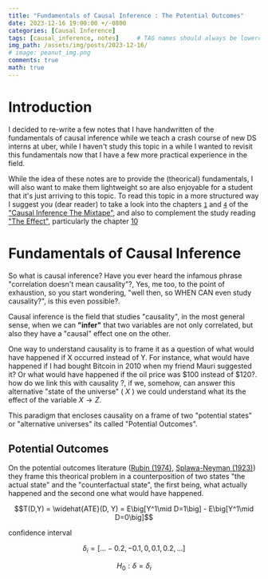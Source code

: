 ```yaml
---
title: "Fundamentals of Causal Inference : The Potential Outcomes" 
date: 2023-12-16 19:00:00 +/-0800
categories: [Causal Inference]
tags: [causal_inference, notes]     # TAG names should always be lowercase
img_path: /assets/img/posts/2023-12-16/
# image: peanut_img.png
comments: true
math: true
---
```


# Introduction 

I decided to re-write a few notes that I have handwritten of the fundamentals of causal inference while we teach a crash course of new DS interns at uber, while I haven't study this topic in a while I wanted to revisit this fundamentals now that I have a few more practical experience in the field. 

While the idea of these notes are to provide the (theorical) fundamentals, I will also want to make them lightweight so are also enjoyable for a student that it's just arriving to this topic. To read this topic in a more structured way I suggest you (dear reader) to take a look into the chapters [`1`][1] and [`4`][2] of the ["Causal Inference The Mixtape"][3], and also to complement the study reading ["The Effect"][4], particularly the chapter [10][5]

# Fundamentals of Causal Inference

So what is causal inference? Have you ever heard the infamous phrase "correlation doesn't mean causality"?, Yes, me too, to the point of exhaustion, so you start wondering, "well then, so WHEN CAN even study causality?", is this even possible?. 

Causal inference is the field that studies "causality", in the most general sense, when we can **"infer"** that two variables are not only correlated, but also they have a "causal" effect one on the other. 

One way to understand causality is to frame it as a question of what would have happened if X occurred instead of Y. For instance, what would have happened if I had bought Bitcoin in 2010 when my friend Mauri suggested it? Or what would have happened if the oil price was $100 instead of $120?. how do we link this with causality ?, if we, somehow, can answer this alternative "state of the universe" ( $X$ ) we could understand what its the effect of the variable $X \to Z$. 

This paradigm that encloses causality on a frame of two "potential states" or "alternative universes" its called "Potential Outcomes". 

## Potential Outcomes 

On the potential outcomes literature ([Rubin (1974)][6], [Splawa-Neyman (1923)][7]) they frame this theorical problem in a counterposition of two states "the actual state" and the "counterfactual state", the first being, what actually happened and the second one what would have happened. 




$$T(D,Y) =  \widehat{ATE}(D, Y) = E\big[Y^1\mid D=1\big] - E\big[Y^1\mid D=0\big]$$


confidence interval 

$$\delta_i = [...-0.2,-0.1, 0, 0.1 , 0.2, ...]$$

$$H_0: \delta = \delta_i $$



[1]:<https://mixtape.scunning.com/01-introduction>
[2]:<https://mixtape.scunning.com/04-potential_outcomes>
[3]:<https://mixtape.scunning.com>
[4]:<https://theeffectbook.net/>
[5]:<https://theeffectbook.net/ch-TreatmentEffects.html>
[6]:<https://mixtape.scunning.com/references#ref-Rubin1974>
[7]:<https://mixtape.scunning.com/references#ref-Neyman1923>